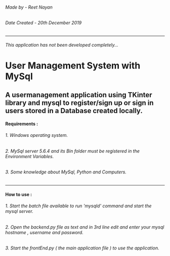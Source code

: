 ###### Made by - Reet Nayan
###### Date Created - 20th December 2019
---------------
###### This application has not been developed completely...
# User Management System with MySql
A usermanagement application using TKinter library and mysql to register/sign up or sign in users stored in a Database created locally.
---------------
#### Requirements :
###### 1. Windows operating system.
###### 2. MySql server 5.6.4 and its Bin folder must be registered in the Environment Variables.
###### 3. Some knowledge about MySql, Python and Computers.
---------------
#### How to use :
###### 1. Start the batch file available to run 'mysqld' command and start the mysql server.
###### 2. Open the backend.py file as text and in 3rd line edit and enter your mysql hostname , username and password.
###### 3. Start the frontEnd.py ( the main application file ) to use the application.
